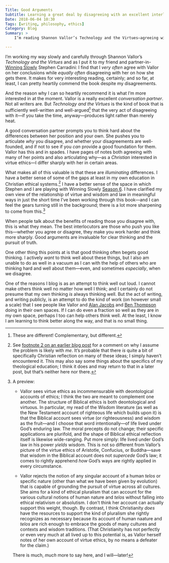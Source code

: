 ```yaml
---
Title: Good Arguments
Subtitle: Learning a great deal by disagreeing with an excellent interlocutor—and thinking hard "out loud."
Date: 2018-06-04 10:30
Tags: [writing, philosophy, ethics]
Category: Blog
Summary: >
    I’m reading Shannon Vallor’s Technology and the Virtues—agreeing with a lot, disagreeing with a lot, and learning as much from the disagreements as the agreement. Good arguments are invaluable for clear thinking and the pursuit of truth.

---
```


I’m working my way slowly and carefully through Shannon Vallor’s <cite>Technology and the Virtues</cite> and as I put it to my friend and partner-in-[Winning Slowly](https://winningslowly.org) Stephen Carradini: I find that I *very often* agree with Vallor on her conclusions while *equally often* disagreeing with her on how she gets there. It makes for very interesting reading, certainly; and so far, at least, I can pretty heartily commend the book despite my disagreements.

And the reason why I can so heartily recommend it is what I’m more interested in at the moment. Vallor is a really excellent *conversation partner*. Not all writers are. But <cite>Technology and the Virtues</cite> is the kind of book that is sufficiently well-written and well-argued[^1] that the very act of disagreeing with it—if you take the time, anyway—produces light rather than merely heat.

A good conversation partner prompts you to think hard about the differences between her position and your own. She pushes you to articulate *why* you disagree, and whether your disagreements are well-founded, and if not to see if you *can* provide a good foundation for them. Vallor has this and in spades. I have pages of notes both agreeing with many of her points and also articulating why—as a *Christian* interested in virtue ethics—I differ sharply with her in certain areas.

What makes all of this valuable is that these are *illuminating* differences. I have a better sense of some of the gaps at least in my own education in Christian ethical systems.[^2] I have a better sense of the space in which Stephen and I are playing with Winning Slowly [Season 6](https://winningslowly.org/season-6.html "Rejecting the Inevitable Future"). I have clarified my own view of the relationship of virtue and wisdom and law in meaningful ways in just the short time I’ve been working through this book—and I can feel the gears turning still in the background; there is a lot more sharpening to come from this.[^3]

When people talk about the benefits of reading those you disagree with, this is what they mean. The best interlocutors are those who push you like this—whether you agree or disagree, they make you work harder and think more sharply. Good arguments are invaluable for clear thinking and the pursuit of truth.

One other thing this points at is that good thinking often begets good thinking. I actively *want* to think well about these things, but I also am unable to do as well in a vacuum as I can with the help of others who are thinking hard and well about them—even, and sometimes *especially*, when we disagree.

One of the reasons I blog is as an attempt to think well out loud. I cannot make others think well no matter how well I think; and I certainly do not presume that my own thinking *is* always thinking well. But the act of writing, and writing publicly, is an attempt to do the kind of work (on however small a scale) that I see people like Vallor and [Alan Jacobs](http://blog.ayjay.org "Snakes and Ladders") and [Ben Thompson](https://stratechery.com) doing in their own spaces. If I can do even a fraction so well as they are in my own space, perhaps I too can help others think well. At the least, I know I am learning to think better along the way, and that is no small thing.

[^1]:	These are different! Complementary, but different.

[^2]:	See [footnote 2 on an earlier blog post](https://www.chriskrycho.com/2018/the-chinese-room-argument.html#fn2) for a comment on why I assume the problem is likely with *me*. It’s probable that there *is* quite a bit of specifically Christian reflection on many of these ideas; I simply haven’t encountered it. This may also say some things about the specifics of my theological education; I think it does and may return to that in a later post, but that’s neither here nor there.

[^3]:	A preview:

	- Vallor sees virtue ethics as incommensurable with deontological accounts of ethics; I think the two are meant to complement one another. The structure of Biblical ethics is both deontological and virtuous. In particular, my read of the Wisdom literature (as well as the New Testament account of righteous life which builds upon it) is that the Biblical account sees virtue (or righteousness) and wisdom as the fruit—and I choose that word intentionally—of life lived under God’s enduring law. The moral precepts do not change; their specific applications are plurifold, and the shape of Biblical ethical reflection itself is likewise wide-ranging. Put more simply: life lived under God’s law in his power *yields*  wisdom. This is not so different from Vallor’s picture of the virtue ethics of Aristotle, Confucius, or Buddha—save that wisdom in the Biblical account does not *supercede* God’s law; it comes to rightly apprehend *how* God’s ways are rightly applied in every circumstance.

	- Vallor rejects the notion of any singular account of a human *telos* or specific nature (other than what we have been given by evolution) that is capable of grounding the pursuit of virtue across all cultures. She aims for a kind of ethical pluralism that can account for the various cultural notions of human nature and *telos* without falling into ethical relativism or absolutism. I don’t think her account can actually support this weight, though. By contrast, I think Christianity *does* have the resources to support the kind of pluralism she rightly recognizes as necessary because its account of human naature and *telos* are rich enough to embrace the goods of many cultures and contexts and wisdom traditions. (That Christianity has not perfectly or even very much at all lived up to this potential is, as Vallor herself notes of her own account of virtue ethics, by no means a defeater for the claim.)

	There is much, *much* more to say here, and I will—later!

